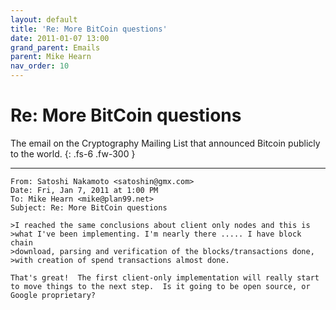 ```yaml
---
layout: default
title: 'Re: More BitCoin questions'
date: 2011-01-07 13:00
grand_parent: Emails
parent: Mike Hearn
nav_order: 10
---
```


# Re: More BitCoin questions

The email on the Cryptography Mailing List that announced Bitcoin publicly to the world.
{: .fs-6 .fw-300 } 

---

```
From: Satoshi Nakamoto <satoshin@gmx.com>
Date: Fri, Jan 7, 2011 at 1:00 PM
To: Mike Hearn <mike@plan99.net>
Subject: Re: More BitCoin questions
 
>I reached the same conclusions about client only nodes and this is
>what I've been implementing. I'm nearly there ..... I have block chain
>download, parsing and verification of the blocks/transactions done,
>with creation of spend transactions almost done.
 
That's great!  The first client-only implementation will really start to move things to the next step.  Is it going to be open source, or Google proprietary?
```
